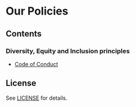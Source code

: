 # Our Policies

## Contents

### Diversity, Equity and Inclusion principles

- [Code of Conduct](./CODE_OF_CONDUCT.md)

## License

See [LICENSE](./LICENSE) for details.
